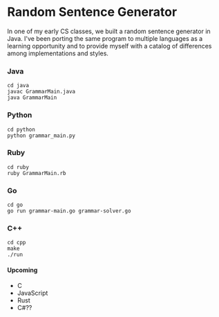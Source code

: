# Random Sentence Generator

In one of my early CS classes, we built a random sentence generator in Java. I've been porting
the same program to multiple languages as a learning opportunity and to provide myself with a
catalog of differences among implementations and styles.


### Java
```
cd java
javac GrammarMain.java
java GrammarMain
```


### Python
```
cd python
python grammar_main.py
```


### Ruby
```
cd ruby
ruby GrammarMain.rb
```


### Go
```
cd go
go run grammar-main.go grammar-solver.go
```


### C++
```
cd cpp
make
./run
```


#### Upcoming
* C
* JavaScript
* Rust
* C#??
